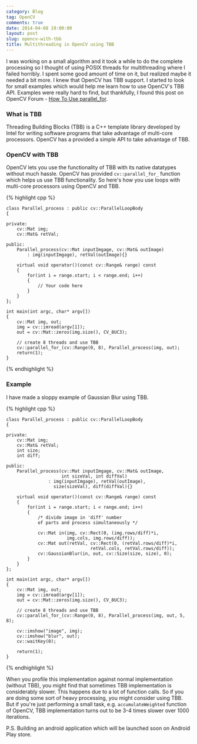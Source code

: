 ```yaml
---
category: Blog
tag: OpenCV
comments: true
date: 2014-04-08 19:00:00
layout: post
slug: opencv-with-tbb
title: Multithreading in OpenCV using TBB
---
```


I was working on a small algorithm and it took a while to do the complete processing so I thought of using POSIX threads for multithreading where I failed horribly. I spent some good amount of time on it, but realized maybe it needed a bit more. I knew that OpenCV has TBB support. I started to look for small examples which would help me learn how to use OpenCV's TBB API. Examples were really hard to find, but thankfully, I found this post on OpenCV Forum - [How To Use parallel_for](http://answers.opencv.org/question/3730/how-to-use-parallel_for/).

### What is TBB

Threading Building Blocks (TBB) is a C++ template library developed by Intel for writing software programs that take advantage of multi-core processors. OpenCV has a provided a simple API to take advantage of TBB.

### OpenCV with TBB

OpenCV lets you use the functionality of TBB with its native datatypes without much hassle. OpenCV has provided `cv::parallel_for_` function which helps us use TBB functionality. So here's how you use loops with multi-core processors using OpenCV and TBB.

{% highlight cpp %}

    class Parallel_process : public cv::ParallelLoopBody
    {

    private:
        cv::Mat img;
        cv::Mat& retVal;

    public:
        Parallel_process(cv::Mat inputImgage, cv::Mat& outImage)
            : img(inputImgage), retVal(outImage){}

        virtual void operator()(const cv::Range& range) const
        {
            for(int i = range.start; i < range.end; i++)
            {
                // Your code here
            }
        }
    };

    int main(int argc, char* argv[])
    {
        cv::Mat img, out;
        img = cv::imread(argv[1]);
        out = cv::Mat::zeros(img.size(), CV_8UC3);
        
        // create 8 threads and use TBB
        cv::parallel_for_(cv::Range(0, 8), Parallel_process(img, out);
        return(1);
    }

{% endhighlight %}

### Example

I have made a sloppy example of Gaussian Blur using TBB.

{% highlight cpp %}

    class Parallel_process : public cv::ParallelLoopBody
    {

    private:
        cv::Mat img;
        cv::Mat& retVal;
        int size;
        int diff;

    public:
        Parallel_process(cv::Mat inputImgage, cv::Mat& outImage, 
                         int sizeVal, int diffVal)
                    : img(inputImgage), retVal(outImage), 
                      size(sizeVal), diff(diffVal){}

        virtual void operator()(const cv::Range& range) const
        {
            for(int i = range.start; i < range.end; i++)
            {
                /* divide image in 'diff' number 
                of parts and process simultaneously */

                cv::Mat in(img, cv::Rect(0, (img.rows/diff)*i, 
                           img.cols, img.rows/diff));
                cv::Mat out(retVal, cv::Rect(0, (retVal.rows/diff)*i, 
                                    retVal.cols, retVal.rows/diff));
                cv::GaussianBlur(in, out, cv::Size(size, size), 0);
            }
        }
    };

    int main(int argc, char* argv[])
    {
        cv::Mat img, out;
        img = cv::imread(argv[1]);
        out = cv::Mat::zeros(img.size(), CV_8UC3);
        
        // create 8 threads and use TBB
        cv::parallel_for_(cv::Range(0, 8), Parallel_process(img, out, 5, 8);

        cv::imshow("image", img);
        cv::imshow("blur", out);
        cv::waitKey(0);

        return(1);
    }

{% endhighlight %}

When you profile this implementation against normal implementation (without TBB), you might find that sometimes TBB implementation is considerably slower. This happens due to a lot of function calls. So if you are doing some sort of heavy processing, you might consider using TBB. But if you're just performing a small task, e.g. `accumulateWeighted` function of OpenCV, TBB implementation turns out to be 3-4 times slower over 1000 iterations.

P.S. Building an android application which will be launched soon on Android Play store.
